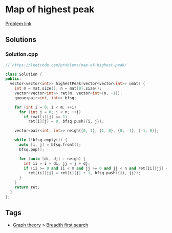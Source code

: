# Map of highest peak

[Problem link](https://leetcode.com/problems/map-of-highest-peak/)

## Solutions


### Solution.cpp
```cpp
// https://leetcode.com/problems/map-of-highest-peak/

class Solution {
public:
  vector<vector<int>> highestPeak(vector<vector<int>> &mat) {
    int m = mat.size(), n = mat[0].size();
    vector<vector<int>> ret(m, vector<int>(n, -1));
    queue<pair<int, int>> bfsq;

    for (int i = 0; i < m; ++i)
      for (int j = 0; j < n; ++j)
        if (mat[i][j] == 1)
          ret[i][j] = 0, bfsq.push({i, j});

    vector<pair<int, int>> neigh{{0, 1}, {1, 0}, {0, -1}, {-1, 0}};

    while (!bfsq.empty()) {
      auto [i, j] = bfsq.front();
      bfsq.pop();

      for (auto [di, dj] : neigh) {
        int ii = i + di, jj = j + dj;
        if (ii >= 0 and ii < m and jj >= 0 and jj < n and ret[ii][jj] == -1)
          ret[ii][jj] = ret[i][j] + 1, bfsq.push({ii, jj});
      }
    }
    return ret;
  }
};
```
## Tags

* [Graph theory](/Collections/graph-theory.md#graph-theory) > [Breadth first search](/Collections/graph-theory.md#breadth-first-search)
